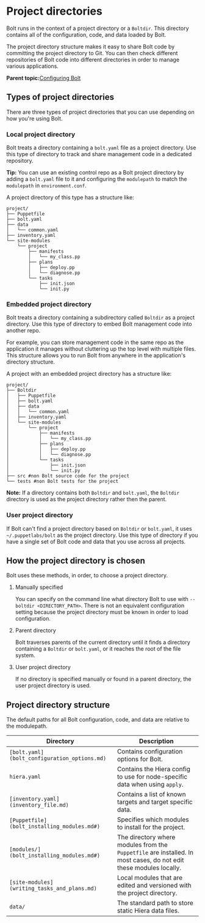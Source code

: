 # Project directories

Bolt runs in the context of a project directory or a `Boltdir`. This directory contains all of the configuration, code, and data loaded by Bolt.

The project directory structure makes it easy to share Bolt code by committing the project directory to Git. You can then check different repositories of Bolt code into different directories in order to manage various applications.

**Parent topic:**[Configuring Bolt](configuring_bolt.md)

## Types of project directories

There are three types of project directories that you can use depending on how you're using Bolt.

### Local project directory

Bolt treats a directory containing a `bolt.yaml` file as a project directory. Use this type of directory to track and share management code in a dedicated repository.

**Tip:** You can use an existing control repo as a Bolt project directory by adding a `bolt.yaml` file to it and configuring the `modulepath` to match the `modulepath` in `environment.conf`.

A project directory of this type has a structure like:

```
project/
├── Puppetfile
├── bolt.yaml
├── data
│   └── common.yaml
├── inventory.yaml
└── site-modules
    └── project
        ├── manifests
        │   └── my_class.pp
        ├── plans
        │   ├── deploy.pp
        │   └── diagnose.pp
        └── tasks
            ├── init.json
            └── init.py
```

### Embedded project directory

Bolt treats a directory containing a subdirectory called `Boltdir` as a project directory. Use this type of directory to embed Bolt management code into another repo.

For example, you can store management code in the same repo as the application it manages without cluttering up the top level with multiple files. This structure allows you to run Bolt from anywhere in the application's directory structure.

A project with an embedded project directory has a structure like:

```
project/
├── Boltdir
│   ├── Puppetfile
│   ├── bolt.yaml
│   ├── data
│   │   └── common.yaml
│   ├── inventory.yaml
│   └── site-modules
│       └── project
│           ├── manifests
│           │   └── my_class.pp
│           ├── plans
│           │   ├── deploy.pp
│           │   └── diagnose.pp
│           └── tasks
│               ├── init.json
│               └── init.py
├── src #non Bolt source code for the project
└── tests #non Bolt tests for the project
```

**Note:** If a directory contains both `Boltdir` and `bolt.yaml`, the `Boltdir` directory is used as the project directory rather then the parent.

### User project directory

If Bolt can't find a project directory based on `Boltdir` or `bolt.yaml`, it uses `~/.puppetlabs/bolt` as the project directory. Use this type of directory if you have a single set of Bolt code and data that you use across all projects.

## How the project directory is chosen

Bolt uses these methods, in order, to choose a project directory.

1.  Manually specified

    You can specify on the command line what directory Bolt to use with `--boltdir <DIRECTORY_PATH>`. There is not an equivalent configuration setting because the project directory must be known in order to load configuration.

2.  Parent directory

    Bolt traverses parents of the current directory until it finds a directory containing a `Boltdir` or `bolt.yaml`, or it reaches the root of the file system.

3.  User project directory

    If no directory is specified manually or found in a parent directory, the user project directory is used.


## Project directory structure

The default paths for all Bolt configuration, code, and data are relative to the modulepath.

|Directory|Description|
|---------|-----------|
|`[bolt.yaml](bolt_configuration_options.md)`|Contains configuration options for Bolt.|
|`hiera.yaml`|Contains the Hiera config to use for node-specific data when using `apply`.|
|`[inventory.yaml](inventory_file.md)`|Contains a list of known targets and target specific data.|
|`[Puppetfile](bolt_installing_modules.md#)`|Specifies which modules to install for the project.|
|`[modules/](bolt_installing_modules.md#)`|The directory where modules from the `Puppetfile` are installed. In most cases, do not edit these modules locally.|
|`[site-modules](writing_tasks_and_plans.md)`|Local modules that are edited and versioned with the project directory.|
|`data/`|The standard path to store static Hiera data files.|

